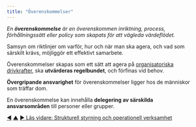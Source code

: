 ```yaml
---
title: "Överenskommelser"
---
```



_En **överenskommelse** är en överenskommen inriktning, process, förhållningssätt eller policy som skapats för att vägleda värdeflödet._

Samsyn om riktlinjer om varför, hur och när man ska agera, och vad som särskilt krävs, möjliggör ett effektivt samarbete.

Överenskommelser skapas som ett sätt att agera på <a href="#" class="tooltip" title="Organisatorisk drivkraft: En drivkraft är en persons eller grupps motiv till att agera på en specifik situation. En drivkraft anses vara en **organisatorisk drivkraft** om en respons på den skulle hjälpa organisationen att generera värde, minska spill och slöseri eller undvika oönskade konsekvenser.">organisatoriska drivkrafter</a>, ska **utvärderas regelbundet**, och förfinas vid behov.

**Övergripande ansvarighet** för överenskommelser ligger hos de människor som träffar dom.

En överenskommelse kan innehålla **delegering av särskilda ansvarsområden** till personer eller grupper.


<div class="bottom-nav">
<a href="objection.html" title="Tillbaka till: Invändningar">◀</a> <a href="making-sense-of-organizations.html" title="Upp: Nyckelbegrepp för att förstå organisationer">▲</a> <a href="governance.html" title="Läs vidare: Strukturell styrning och operationell verksamhet">▶ Läs vidare: Strukturell styrning och operationell verksamhet</a>
</div>


<script type="text/javascript">
Mousetrap.bind('g n', function() {
    window.location.href = 'governance.html';
    return false;
});
</script>

